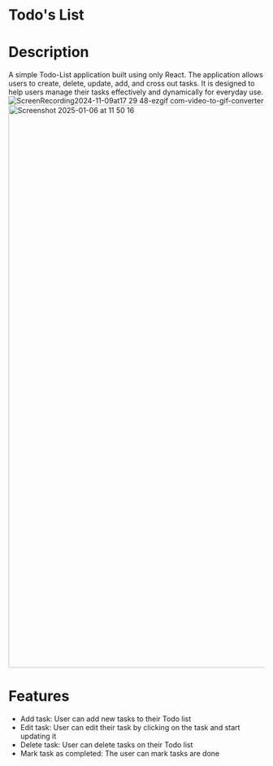 # Todo's List
# Description
A simple Todo-List application built using only React. The application allows users to create, delete, update, add, and cross out tasks. It is designed to help users manage their tasks effectively and dynamically for everyday use. 
![ScreenRecording2024-11-09at17 29 48-ezgif com-video-to-gif-converter](https://github.com/user-attachments/assets/972ebf03-b320-4975-9bfe-f50630b60ef4)
<img width="1106" alt="Screenshot 2025-01-06 at 11 50 16" src="https://github.com/user-attachments/assets/898f729c-4dc8-49a2-9f06-1f9476ab1773" />
# Features 
* Add task: User can add new tasks to their Todo list
* Edit task: User can edit their task by clicking on the task and start updating it
* Delete task: User can delete tasks on their Todo list
* Mark task as completed: The user can mark tasks are done
